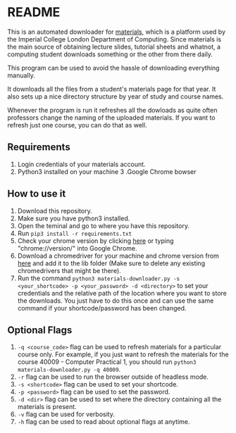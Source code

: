 # README

This is an automated downloader for [materials](https://materials.doc.ic.ac.uk/), which is a platform used by the Imperial College London Department of Computing. Since materials is the main source of obtaining lecture slides, tutorial sheets and whatnot, a computing student downloads something or the other from there daily.

This program can be used to avoid the hassle of downloading everything manually.

It downloads all the files from a student's materials page for that year. It also sets up a nice directory structure by year of study and course names.

Whenever the program is run it refreshes all the dowloads as quite often professors change the naming of the uploaded materials. If you want to refresh just one course, you can do that as well.

## Requirements

1. Login credentials of your materials account.
2. Python3 installed on your machine
3 .Google Chrome bowser

## How to use it

1. Download this repository.
2. Make sure you have python3 installed.
3. Open the teminal and go to where you have this repository.
4. Run ```pip3 install -r requirements.txt```
5. Check your chrome version by clicking [here](chrome://version/) or typing "chrome://version/" into Google Chrome.
6. Download a chromedriver for your machine and chrome version from [here](https://chromedriver.chromium.org/downloads) and add it to the lib folder (Make sure to delete any existing chromedrivers that might be there).
7. Run the command ```python3 materials-downloader.py -s <your_shortcode> -p <your_password> -d <directory>``` to set your credentials and the relative path of the location where you want to store the downloads. You just have to do this once and can use the same command if your shortcode/password has been changed.

## Optional Flags

1. ```-q <course_code>``` flag can be used to refresh materials for a particular course only. For example, if you just want to refresh the materials for the course 40009 - Computer Practical 1, you should run ```python3 materials-downloader.py -q 40009```.
2. ```-r``` flag can be used to run the browser outside of headless mode.
3. ```-s <shortcode>``` flag can be used to set your shortcode.
4. ```-p <password>``` flag can be used to set the password.
5. ```-d <dir>``` flag can be used to set where the directory containing all the materials is present.
6. ```-v``` flag can be used for verbosity.
7. ```-h``` flag can be used to read about optional flags at anytime.
